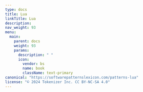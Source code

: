 ```yaml
---
type: docs
title: Lua
linkTitle: Lua
description: 
nav_weight: 93
menu:
  main:
    parent: docs
    weight: 93
    params:
      description: " "
      icon:
        vendor: bs
        name: book
        className: text-primary
canonical: "https://softwarepatternslexicon.com/patterns-lua"
license: "© 2024 Tokenizer Inc. CC BY-NC-SA 4.0"
---
```

